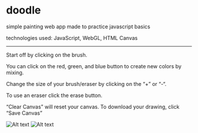 # doodle
simple painting web app made to practice javascript basics

technologies used: JavaScript, WebGL, HTML Canvas

--------------------------------------------

Start off by clicking on the brush.

You can click on the red, green, and
blue button to create new colors by mixing.

Change the size of your brush/eraser by 
clicking on the “+” or “-“.


To use an eraser click the erase button.


“Clear Canvas” will reset your canvas.
To download your drawing, click “Save Canvas”

![Alt text](https://github.com/kuhiga/paint/blob/master/screenshot1.png "Optional Title")
![Alt text](https://github.com/kuhiga/paint/blob/master/screenshot2.png "Optional Title")
